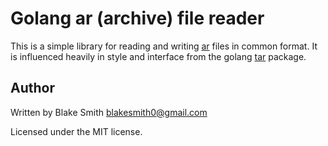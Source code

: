 # Golang ar (archive) file reader

This is a simple library for reading and writing [ar](http://en.wikipedia.org/wiki/Ar_(Unix)) files in common format. It is influenced heavily in style and interface from the golang [tar](http://golang.org/pkg/archive/tar/) package.

## Author

Written by Blake Smith <blakesmith0@gmail.com>

Licensed under the MIT license.
